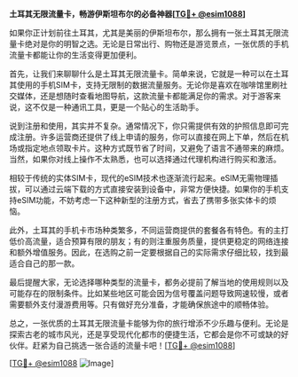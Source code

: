 **土耳其无限流量卡，畅游伊斯坦布尔的必备神器[[TG💪+ @esim1088](https://t.me/s/esim1088)]**

如果你正计划前往土耳其，尤其是美丽的伊斯坦布尔，那么拥有一张土耳其无限流量卡绝对是你的明智之选。无论是日常出行、购物还是游览景点，一张优质的手机流量卡都能让你的生活变得更加便利。

首先，让我们来聊聊什么是土耳其无限流量卡。简单来说，它就是一种可以在土耳其使用的手机SIM卡，支持无限制的数据流量服务。无论你是喜欢在咖啡馆里刷社交媒体，还是想随时查看地图导航，这款流量卡都能满足你的需求。对于游客来说，这不仅是一种通讯工具，更是一个贴心的生活助手。

说到注册和使用，其实并不复杂。通常情况下，你只需提供有效的护照信息即可完成注册。许多运营商还提供了线上申请的服务，你可以直接在网上下单，然后在机场或指定地点领取卡片。这种方式既节省了时间，又避免了语言不通带来的麻烦。当然，如果你对线上操作不太熟悉，也可以选择通过代理机构进行购买和激活。

相较于传统的实体SIM卡，现代的eSIM技术也逐渐流行起来。eSIM无需物理插拔，可以通过云端下载的方式直接安装到设备中，非常方便快捷。如果你的手机支持eSIM功能，不妨考虑一下这种新型的注册方式，省去了携带多张实体卡的烦恼。

此外，土耳其的手机卡市场种类繁多，不同运营商提供的套餐各有特色。有的主打低价高流量，适合预算有限的朋友；有的则注重服务质量，提供更稳定的网络连接和额外增值服务。因此，在选购之前一定要根据自己的实际需求仔细比较，找到最适合自己的那一款。

最后提醒大家，无论选择哪种类型的流量卡，都务必提前了解当地的使用规则以及可能存在的限制条件。比如某些地区可能会因为信号覆盖问题导致网速较慢，或者需要额外支付漫游费用等。只有做好充分准备，才能确保旅途中的顺畅体验。

总之，一张优质的土耳其无限流量卡能够为你的旅行增添不少乐趣与便利。无论是探索古老的城市风光，还是享受现代化都市的便捷生活，它都会是你不可或缺的好伙伴。赶紧为自己挑选一张合适的流量卡吧！[[TG💪+ @esim1088](https://t.me/s/esim1088)]

[[TG💪+ @esim1088](https://t.me/s/esim1088) ![Image](https://i.postimg.cc/4NQfJmqS/Snipaste-2025-05-13-00-14-12.png)]